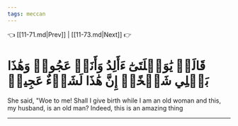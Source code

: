 ```yaml
---
tags: meccan
---
```


👈 [[11-71.md|Prev]] | [[11-73.md|Next]] 👉

# قَالَتۡ يَٰوَيۡلَتَىٰٓ ءَأَلِدُ وَأَنَا۠ عَجُوزٞ وَهَٰذَا بَعۡلِي شَيۡخًاۖ إِنَّ هَٰذَا لَشَيۡءٌ عَجِيبٞ

She said, "Woe to me! Shall I give birth while I am an old woman and this, my husband, is an old man? Indeed, this is an amazing thing

---

